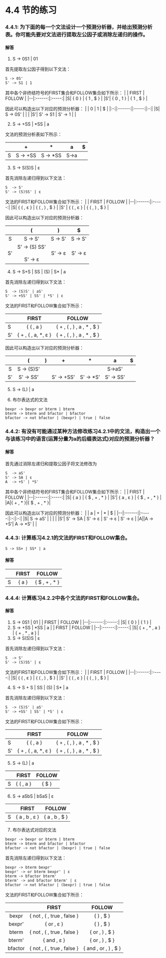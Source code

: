 # 4.4 节的练习

### 4.4.1: 为下面的每一个文法设计一个预测分析器，并给出预测分析表。你可能先要对文法进行提取左公因子或消除左递归的操作。

#### 解答

1. S -> 0S1 | 01

首先提取左公因子得到以下文法：
```
S -> 0S'
S' -> S1 | 1
```

其中各个非终结符号的FIRST集合和FOLLOW集合如下所示：
| | FIRST | FOLLOW |
|--|:------:|:-----:|
|S| { 0 } | { 1 , $ } |
|S'| { 0 , 1 } | { 1 , $ } |

因此可以构造出以下对应的预测分析器：
| | 0 | 1 | $ |
|:-:|:------:|:-----:|:-:|
|S| S -> 0S' |  |  |
|S'| S' -> S1 | S' -> 1 |  |

2. S -> +SS | *SS | a

文法的预测分析表如下所示：

| | + | * | a | $ |
|:-:|:------:|:-----:|:-:|:-:|
|S| S -> +SS | S -> *SS | S->a |  |


3. S -> S(S)S | ε

首先消除左递归得到以下文法：
```
S  -> S'
S' -> (S)SS' | ε
```

文法的FIRST和FOLLOW集合如下所示：
| | FIRST | FOLLOW |
|--|:------:|:-----:|
|S| { ( , ε } | { ( , ) , $ } |
|S' | { ( , ε } | { ( , ) , $ } |

因此可以构造出以下对应的预测分析器：

| | ( | ) | $ |
|:-:|:------:|:-----:|:-:|
|S| S -> S' | S -> S' | S -> S' |
|S'| S' -> (S) SS'<br></br>S' -> ε | S' -> ε | S' -> ε |


4. S -> S+S | SS | (S) | S* | a

首先消除左递归得到以下文法：
```
S  -> (S)S' | aS'
S' -> +SS' | SS' | *S' | ε
```
文法的FIRST和FOLLOW集合如下所示：

| | FIRST | FOLLOW |
|--|:------:|:-----:|
|S| { ( , a } | { + , ( , ) , a , * , $ } |
|S' | { + , ( , a, *, ε } | { + , ( , ) , a , * , $ } |

因此可以构造出以下对应的预测分析器：

| | ( | ) | + | * | a | $ |
|:-:|:------:|:-----:|:-:|:-:|:-:|:-:|
|S| S -> (S)S' |  |  |  | S->aS' |  |
|S'| S' -> SS' |  | S' -> +SS' | S' -> *S' | S' -> SS' |  |

5. S -> (L) | a

6. 布尔表达式的文法

```
bexpr -> bexpr or bterm | bterm
bterm -> bterm and bfactor | bfactor
bfactor -> not bfactor | (bexpr) | true | false
```

   


### 4.4.2: 有没有可能通过某种方法修改练习4.2.1中的文法，构造出一个与该练习中的语言(运算分量为a的后缀表达式)对应的预测分析器？

#### 解答

首先通过消除左递归和提取公因子将文法修改为
```
S  -> aS'
S' -> SA | ε
A  -> +S' | *S' 
```
其中各个非终结符号的FIRST集合和FOLLOW集合如下所示：
| | FIRST | FOLLOW |
|--|:------:|:-----:|
|S| { a } | { $ , + , * } |
|S'| { a , ε } | { $ , + , * } |
|A|{ + , * }|{ $ , + , * }|

因此可以构造出以下对应的预测分析器：
| | a | + | * | $ |
|--|:------:|:-----:|:-:|:-:|
|S| S -> aS' |  |  |  |
|S'| S' -> SA | S' -> ε | S' -> ε | S' -> ε |
|A||A -> +S'| A -> *S' |  |

### 4.4.3: 计算练习4.2.1的文法的FIRST和FOLLOW集合。
```
S -> SS+ | SS* | a
```
#### 解答
| | FIRST | FOLLOW |
|--|:------:|:-----:|
|S| { a } | { $ , + , * } |

### 4.4.4: 计算练习4.2.2中各个文法的FIRST和FOLLOW集合。
#### 解答
1. S -> 0S1 | 01
| | FIRST | FOLLOW |
|--|:------:|:-----:|
|S| { 0 } | { 1 } |
2. S -> +SS | *SS | a
| | FIRST | FOLLOW |
|--|:------:|:-----:|
|S| { + , * , a } | { + , * , a } |
3. S -> S(S)S | ε

首先消除左递归得到以下文法：
```
S  -> S'
S' -> (S)SS' | ε
```
文法的FIRST和FOLLOW集合如下所示：
| | FIRST | FOLLOW |
|--|:------:|:-----:|
|S| { ( , ε } | { ( , ) , $ } |
|S' | { ( , ε } | { ( , ) , $ } |

4. S -> S + S | SS | (S) | S* | a

首先消除左递归得到以下文法：
```
S  -> (S)S' | aS'
S' -> +SS' | SS' | *S' | ε
```
文法的FIRST和FOLLOW集合如下所示：

| | FIRST | FOLLOW |
|--|:------:|:-----:|
|S| { ( , a } | { + , ( , ) , a , * , $ } |
|S' | { + , ( , a, *, ε } | { + , ( , ) , a , * , $ } |

5. S -> (L) | a

| | FIRST | FOLLOW |
|--|:------:|:-----:|
|S| { ( , a } | { $ } |

6. S -> aSbS | bSaS | ε

| | FIRST | FOLLOW |
|:-:|:------:|:-----:|
|S| { a , b ,  ε } | { a , b , $ } |


7. 布尔表达式对应的文法
```
bexpr -> bexpr or bterm | bterm
bterm -> bterm and bfactor | bfactor
bfactor -> not bfactor | (bexpr) | true | false
```

首先消除左递归得到以下文法：
```
bexpr -> bterm bexpr'
bexpr' -> or bterm bexpr' | ε
bterm -> bfactor bterm'
bterm' -> and bfactor bterm' | ε
bfactor -> not bfactor | (bexpr) | true | false
```
文法的FIRST和FOLLOW集合如下所示：

| | FIRST | FOLLOW |
|:-:|:------:|:-----:|
|bexpr| { not , ( , true , false } | { ) , $ } |
|bexpr' | { or , ε } | { ) , $ } |
|bterm | { not , ( , true , false } | { or , ) , $ } |
|bterm' | { and , ε } | { or , ) , $ } |
|bfactor | { not , ( , true , false } | { and , or , ) , $ } |
